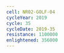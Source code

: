 ```yaml
---
cell: NR02-GOLF-04
cycleYear: 2019
cycle: 35
cycleDate: 2019-35
resistance: 1100000
enlightened: 356000
---
```

